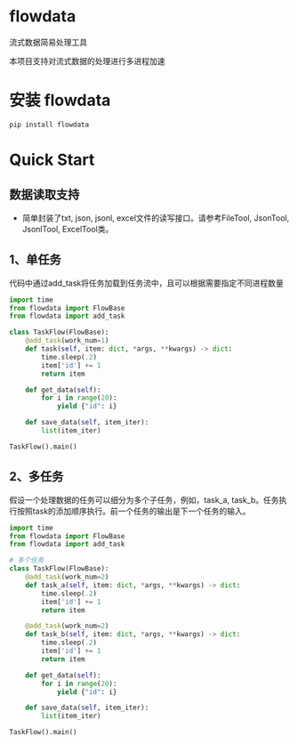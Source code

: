 # flowdata
流式数据简易处理工具

本项目支持对流式数据的处理进行多进程加速


# 安装 flowdata

```
pip install flowdata
```


# Quick Start
## 数据读取支持
* 简单封装了txt, json, jsonl, excel文件的读写接口。请参考FileTool, JsonTool, JsonlTool, ExcelTool类。

## 1、单任务
代码中通过add_task将任务加载到任务流中，且可以根据需要指定不同进程数量

```python
import time
from flowdata import FlowBase
from flowdata import add_task

class TaskFlow(FlowBase):
    @add_task(work_num=1)
    def task(self, item: dict, *args, **kwargs) -> dict:
        time.sleep(.2)
        item['id'] += 1
        return item

    def get_data(self):
        for i in range(20):
            yield {"id": i}

    def save_data(self, item_iter):
        list(item_iter)

TaskFlow().main()
```

## 2、多任务
假设一个处理数据的任务可以细分为多个子任务，例如，task_a, task_b。任务执行按照task的添加顺序执行。前一个任务的输出是下一个任务的输入。

```python
import time
from flowdata import FlowBase
from flowdata import add_task

# 多个任务
class TaskFlow(FlowBase):
    @add_task(work_num=2)
    def task_a(self, item: dict, *args, **kwargs) -> dict:
        time.sleep(.2)
        item['id'] += 1
        return item

    @add_task(work_num=2)
    def task_b(self, item: dict, *args, **kwargs) -> dict:
        time.sleep(.2)
        item['id'] += 1
        return item

    def get_data(self):
        for i in range(20):
            yield {"id": i}

    def save_data(self, item_iter):
        list(item_iter)

TaskFlow().main()
```